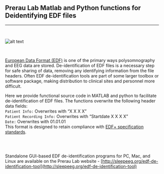 ## Prerau Lab Matlab and Python functions for Deidentifying EDF files
---

<br/>

![alt text](https://prerau.bwh.harvard.edu/images/Splash-noversion.png)

<br/>

[European Data Format (EDF)](https://www.edfplus.info/) is one of the primary ways polysomnography and EEG data are stored. De-identification of EDF files is a necessary step for safe sharing of data, removing any identifying information from the file headers. Often EDF de-identification tools are part of some larger toolbox or software package, making distribution to clinical sites and personnel more difficult.

Here we provide functional source code in MATLAB and python to facilitate de-identification of EDF files.
The functions overwrite the following header data fields:  
```Patient Info:``` Overwrites with “X X X X”  
```Patient Recording Info:``` Overwrites with “Startdate X X X X”  
```Date:``` Overwrites with 01.01.01  
This format is designed to retain compliance with [EDF+ specification standards](https://www.edfplus.info/specs/edfplus.html).

<br/>
<br/>

Standalone GUI-based EDF de-identification programs for PC, Mac, and Linux are available on the Prerau Lab website - [http://sleepeeg.org/edf-de-identification-tool](http://sleepeeg.org/edf-de-identification-tool)
